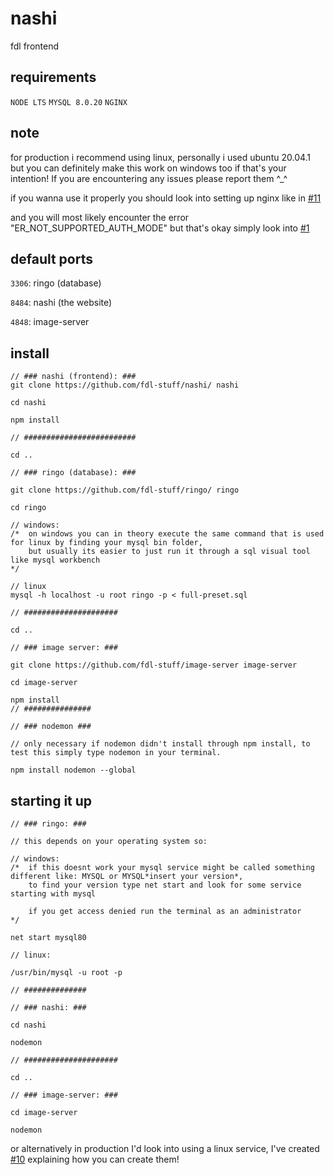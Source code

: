 # nashi
fdl frontend

## requirements

`NODE LTS`
`MYSQL 8.0.20`
`NGINX`

## note

for production i recommend using linux, personally i used ubuntu 20.04.1 but you can definitely make this work on windows too if that's your intention! If you are encountering any issues please report them ^_^

if you wanna use it properly you should look into setting up nginx like in [#11](https://github.com/fdl-stuff/nashi/issues/11)

and you will most likely encounter the error "ER_NOT_SUPPORTED_AUTH_MODE" but that's okay simply look into [#1](https://github.com/fdl-stuff/nashi/issues/1)

## default ports

`3306`: ringo (database)

`8484`: nashi (the website)

`4848`: image-server

## install

```
// ### nashi (frontend): ### 
git clone https://github.com/fdl-stuff/nashi/ nashi

cd nashi 

npm install

// #########################

cd ..

// ### ringo (database): ###

git clone https://github.com/fdl-stuff/ringo/ ringo

cd ringo

// windows:
/*  on windows you can in theory execute the same command that is used for linux by finding your mysql bin folder,
    but usually its easier to just run it through a sql visual tool like mysql workbench 
*/

// linux
mysql -h localhost -u root ringo -p < full-preset.sql

// #####################

cd ..

// ### image server: ###

git clone https://github.com/fdl-stuff/image-server image-server

cd image-server

npm install
// ###############

// ### nodemon ###

// only necessary if nodemon didn't install through npm install, to test this simply type nodemon in your terminal.

npm install nodemon --global
```

## starting it up
```
// ### ringo: ###

// this depends on your operating system so:

// windows:
/*  if this doesnt work your mysql service might be called something different like: MYSQL or MYSQL*insert your version*,
    to find your version type net start and look for some service starting with mysql
   
    if you get access denied run the terminal as an administrator 
*/

net start mysql80

// linux:

/usr/bin/mysql -u root -p

// ##############

// ### nashi: ###

cd nashi

nodemon

// #####################

cd ..

// ### image-server: ###

cd image-server

nodemon
```

or alternatively in production I'd look into using a linux service, I've created [#10](https://github.com/fdl-stuff/nashi/issues/10) explaining how you can create them! 

